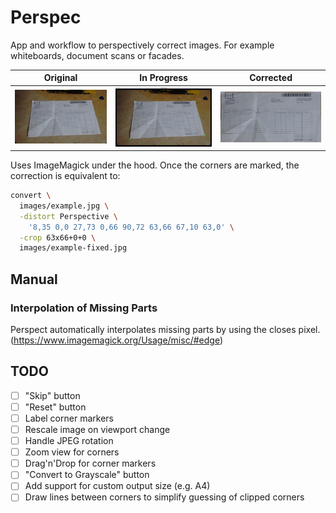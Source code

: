 # Perspec

App and workflow to perspectively correct images.
For example whiteboards, document scans or facades.


Original | In Progress | Corrected
---------|-------------|----------
![Original image][doc] | ![Image correction][mark] | ![Corrected image][fix]

[doc]: images/doc.jpg
[mark]: images/doc-marking.jpg
[fix]: images/doc-fixed.jpg

Uses ImageMagick under the hood.
Once the corners are marked, the correction is equivalent to:

```bash
convert \
  images/example.jpg \
  -distort Perspective \
    '8,35 0,0 27,73 0,66 90,72 63,66 67,10 63,0' \
  -crop 63x66+0+0 \
  images/example-fixed.jpg
```


## Manual

### Interpolation of Missing Parts

Perspect automatically interpolates missing parts by using the closes pixel.
(https://www.imagemagick.org/Usage/misc/#edge)


## TODO

- [ ] "Skip" button
- [ ] "Reset" button
- [ ] Label corner markers
- [ ] Rescale image on viewport change
- [ ] Handle JPEG rotation
- [ ] Zoom view for corners
- [ ] Drag'n'Drop for corner markers
- [ ] "Convert to Grayscale" button
- [ ] Add support for custom output size (e.g. A4)
- [ ] Draw lines between corners to simplify guessing of clipped corners
